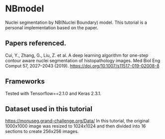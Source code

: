 # NBmodel

Nuclei segmentation by NB(Nuclei Boundary) model.
This tutorial is a personal implementation based on the paper.

## Papers referenced.

Cui, Y., Zhang, G., Liu, Z. et al. A deep learning algorithm for one-step contour aware nuclei segmentation of histopathology images. Med Biol Eng Comput 57, 2027–2043 (2019). https://doi.org/10.1007/s11517-019-02008-8

## Frameworks

Tested with Tensorflow==2.1.0 and Keras 2.3.1.

## Dataset used in this tutorial

https://monuseg.grand-challenge.org/Data/
In this tutorial, the original 1000x1000 image was resized to 1024x1024 and then divided into 16 sections to create 256x256 images.
